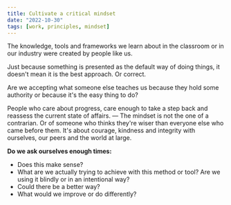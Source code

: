 ```yaml
---
title: Cultivate a critical mindset
date: "2022-10-30"
tags: [work, principles, mindset]
---
```


The knowledge, tools and frameworks  we learn about in the classroom or in our industry were created by people like us.

Just because something is presented as the default way of doing things, it doesn't mean it is the best approach. Or correct.

Are we accepting what someone else teaches us because they hold some authority or because it's the easy thing to do?

People who care about progress, care enough to take a step back and reassess the current state of affairs. — The mindset is not the one of a contrarian. Or of someone who thinks they're wiser than everyone else who came before them. It's about courage, kindness and integrity with ourselves, our peers and the world at large.

**Do we ask ourselves enough times:**
- Does this make sense?
- What are we actually trying to achieve with this method or tool? Are we using it blindly or in an intentional way?
- Could there be a better way?
- What would we improve or do differently?
